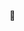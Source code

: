 🐊

<!---
GACGACGACGAC/GACGACGACGAC is a ✨ special ✨ repository because its `README.md` (this file) appears on your GitHub profile.
You can click the Preview link to take a look at your changes.
--->
